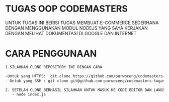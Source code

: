 # TUGAS OOP CODEMASTERS

UNTUK TUGAS INI BERISI TUGAS MEMBUAT E-COMMERCE SEDERHANA DENGAN MENGGUNAKAN MODUL NODEJS YANG SAYA KERJAKAN DENGAN MELIHAT DOKUMENTASI DI GOOGLE DAN INTERNET

# **CARA PENGGUNAAN**
```bash
1.SILAHKAN CLONE REPOSITORY INI DENGAN CARA

-Untuk yang HTTPS:  git clone https://github.com/purwoceng/codemasters-tugas-oop.git
- Untuk yang SSH : git clone git@github.com:purwoceng/codemasters-tugas-oop.git

2. SETELAH CLONE BERHASIL SILAHKAN UNTUK MASUK KE CODE EDITOR DAN LANGSUNG JALANKAN PERINTAH
   - node index.js

```

  

